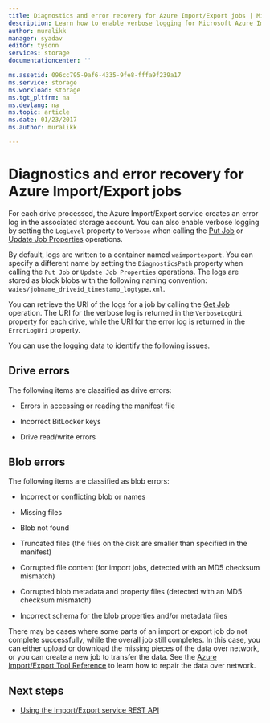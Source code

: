 ```yaml
---
title: Diagnostics and error recovery for Azure Import/Export jobs | Microsoft Docs
description: Learn how to enable verbose logging for Microsoft Azure Import/Export service jobs.
author: muralikk
manager: syadav
editor: tysonn
services: storage
documentationcenter: ''

ms.assetid: 096cc795-9af6-4335-9fe8-fffa9f239a17
ms.service: storage
ms.workload: storage
ms.tgt_pltfrm: na
ms.devlang: na
ms.topic: article
ms.date: 01/23/2017
ms.author: muralikk

---
```


# Diagnostics and error recovery for Azure Import/Export jobs
For each drive processed, the Azure Import/Export service creates an error log in the associated storage account. You can also enable verbose logging by setting the `LogLevel` property to `Verbose` when calling the [Put Job](/rest/api/storageimportexport/jobs#Jobs_CreateOrUpdate) or [Update Job Properties](/rest/api/storageimportexport/jobs#Jobs_Update) operations.

 By default, logs are written to a container named `waimportexport`. You can specify a different name by setting the `DiagnosticsPath` property when calling the `Put Job` or `Update Job Properties` operations. The logs are stored as block blobs with the following naming convention: `waies/jobname_driveid_timestamp_logtype.xml`.

 You can retrieve the URI of the logs for a job by calling the [Get Job](/rest/api/storageimportexport/jobs#Jobs_Get) operation. The URI for the verbose log is returned in the `VerboseLogUri` property for each drive, while the URI for the error log is returned in the `ErrorLogUri` property.

You can use the logging data to identify the following issues.

## Drive errors

The following items are classified as drive errors:

-   Errors in accessing or reading the manifest file

-   Incorrect BitLocker keys

-   Drive read/write errors

## Blob errors

The following items are classified as blob errors:

-   Incorrect or conflicting blob or names

-   Missing files

-   Blob not found

-   Truncated files (the files on the disk are smaller than specified in the manifest)

-   Corrupted file content (for import jobs, detected with an MD5 checksum mismatch)

-   Corrupted blob metadata and property files (detected with an MD5 checksum mismatch)

-   Incorrect schema for the blob properties and/or metadata files

There may be cases where some parts of an import or export job do not complete successfully, while the overall job still completes. In this case, you can either upload or download the missing pieces of the data over network, or you can create a new job to transfer the data. See the [Azure Import/Export Tool Reference](storage-import-export-tool-how-to-v1.md) to learn how to repair the data over network.

## Next steps

* [Using the Import/Export service REST API](storage-import-export-using-the-rest-api.md)

